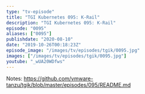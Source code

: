 ```yaml
---
type: "tv-episode"
title: "TGI Kubernetes 095: K-Rail"
description: "TGI Kubernetes 095: K-Rail"
episode: "0095"
aliases: ["0095"]
publishdate: "2020-08-10"
date: "2019-10-26T00:18:23Z"
episode_image: "/images/tv/episodes/tgik/0095.jpg"
images: ["/images/tv/episodes/tgik/0095.jpg"]
youtube: "_wUA20WDfws"
---
```


Notes: https://github.com/vmware-tanzu/tgik/blob/master/episodes/095/README.md

